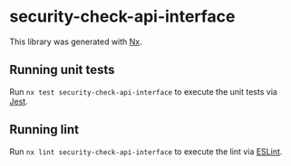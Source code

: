 # security-check-api-interface

This library was generated with [Nx](https://nx.dev).

## Running unit tests

Run `nx test security-check-api-interface` to execute the unit tests via [Jest](https://jestjs.io).

## Running lint

Run `nx lint security-check-api-interface` to execute the lint via [ESLint](https://eslint.org/).
